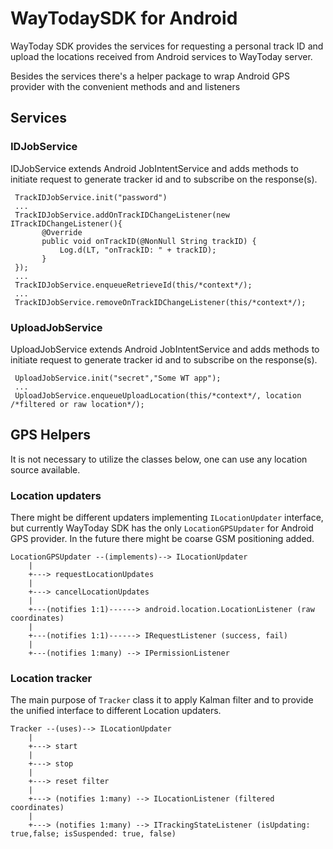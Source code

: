 # WayTodaySDK for Android

WayToday SDK provides the services for requesting a personal track ID and upload the locations received
from Android services to WayToday server.

Besides the services there's a helper package to wrap Android GPS provider with the convenient
methods and and listeners

## Services

### IDJobService

IDJobService extends Android JobIntentService and adds methods to initiate request to generate
tracker id and to subscribe on the response(s).

```
 TrackIDJobService.init("password")
 ...
 TrackIDJobService.addOnTrackIDChangeListener(new ITrackIDChangeListener(){
       @Override
       public void onTrackID(@NonNull String trackID) {
           Log.d(LT, "onTrackID: " + trackID);
       }
 });
 ...
 TrackIDJobService.enqueueRetrieveId(this/*context*/);
 ...
 TrackIDJobService.removeOnTrackIDChangeListener(this/*context*/);
```

### UploadJobService

UploadJobService extends Android JobIntentService and adds methods to initiate request to generate
tracker id and to subscribe on the response(s).

```
 UploadJobService.init("secret","Some WT app");
 ...
 UploadJobService.enqueueUploadLocation(this/*context*/, location /*filtered or raw location*/);
```

## GPS Helpers
It is not necessary to utilize the classes below, one can use any location source available.

### Location updaters

There might be different updaters implementing `ILocationUpdater` interface, but currently
WayToday SDK has the only `LocationGPSUpdater` for Android GPS provider. In the future there might
be coarse GSM positioning added.

<!-- language: lang-or-tag-here -->
    LocationGPSUpdater --(implements)--> ILocationUpdater
        |
        +---> requestLocationUpdates
        |
        +---> cancelLocationUpdates
        |
        +---(notifies 1:1)------> android.location.LocationListener (raw coordinates)
        |
        +---(notifies 1:1)------> IRequestListener (success, fail)
        |
        +---(notifies 1:many) --> IPermissionListener


### Location tracker

The main purpose of `Tracker` class it to apply Kalman filter and to provide the unified
interface to different Location updaters.

<!-- language: lang-or-tag-here -->
    Tracker --(uses)--> ILocationUpdater
        |
        +---> start
        |
        +---> stop
        |
        +---> reset filter
        |
        +---> (notifies 1:many) --> ILocationListener (filtered coordinates)
        |
        +---> (notifies 1:many) --> ITrackingStateListener (isUpdating: true,false; isSuspended: true, false)
